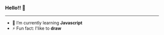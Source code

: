 ### Hello!! 👋
***
<!--
**william-michelli/william-michelli** is a ✨ _special_ ✨ repository because its `README.md` (this file) appears on your GitHub profile.
-->
- 🌱 I’m currently learning __**Javascript**__
- ⚡ Fun fact: I'like to __**draw**__

